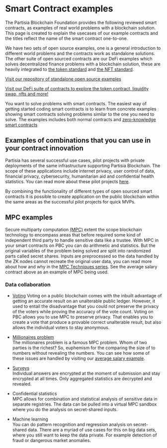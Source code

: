 # Smart Contract examples

The Partisia Blockchain Foundation provides the following reviewed smart contracts, as examples of real world problems
with a blockchain solution. This page is created to explain the usecases of our example contracts and the titles reflect
the name of the smart contract one-to-one.

We have two sets of open source examples, one is a general introduction to different world problems and the contracts
work as standalone solutions. The other
suite of open sourced contracts are our DeFi examples which solves decentralized finance problems with a blockchain
solution, these are heavily integrated to [the token standard](https://partisiablockchain.gitlab.io/documentation/smart-contracts/integration/mpc-20-token-contract.html) and [the NFT standard](https://partisiablockchain.gitlab.io/documentation/smart-contracts/integration/mpc-721-nft-contract.html).

[Visit our repository of standalone open source examples](https://gitlab.com/partisiablockchain/language/example-contracts)

[Visit our DeFi suite of contracts to explore the token contract, liquidity swap, nfts and more!](https://gitlab.com/partisiablockchain/language/contracts/defi)

You want to solve problems with smart contracts. The easiest way of getting started coding smart contracts is to learn
from concrete examples showing smart contracts solving problems similar to the one you need to solve. The examples
includes both normal contracts and [zero-knowledge smart contracts](zk-smart-contracts/zk-smart-contracts.md)

## Examples of combinations that you can use in your contract innovation

Partisia has several successful use cases, pilot projects with private deployments of the same infrastructure supporting
Partisia Blockchain.
The scope of these applications include internet privacy, user control of data, financial privacy, cybersecurity,
humanitarian aid and confidential health statistics.
You can read more about these pilot projects [here](https://partisiablockchain.com/ecosystem).

By combining the functionality of different types of open sourced smart contracts it is possible to create application
on the public blockchain within the same areas as the successful pilot projects for quick MVPs.

## MPC examples

Secure multiparty computation [(MPC)](../pbc-fundamentals/dictionary.md#mpc) extent the scope blockchain technology to
encompass areas that before required some kind of independent third party to handle sensitive data like a trustee.
With MPC in your smart contracts on PBC you can do arithmetic and statistics. But the original variables of the problem
being solved are split into randomized parts called secret shares. Inputs are preprocessed so the data handled by the ZK
nodes cannot recreate the original user data, you can read more about how and why in
the [MPC Techniques series](https://medium.com/partisia-blockchain/pbcacademy/home). See the average salary contract
above as an example of MPC being used.

### Data collaboration

- [Voting](https://gitlab.com/partisiablockchain/language/example-contracts/-/tree/main/voting)
  Voting on a public blockchain comes with the inbuilt advantage of getting an accurate result on an unalterable public
  ledger. However, it used to entail the disadvantage that you could not preserve the privacy of the voters while
  proving the accuracy of the vote count. Voting on PBC allows you to use MPC to preserve privacy. That enables you to
  create a vote that produce a provable correct unalterable result, but also allows the individual voters to stay
  anonymous.

- [Millionaires problem](https://en.wikipedia.org/wiki/Yao%27s_Millionaires%27_problem)  
  The millionaires problem is a famous MPC problem. Whom of two parties is the richest? So, euphemism for the comparing
  the size of to numbers without revealing the numbers. You can see how some of these issues are handled by visiting
  our [average salary example](https://gitlab.com/partisiablockchain/language/example-contracts/-/tree/main/zk-average-salary).

- [Surveys](https://partisia.com/better-data-solutions/surveys/)  
  Individual answers are encrypted at the moment of submission and stay encrypted at all times. Only aggregated
  statistics are decrypted and revealed.

- Confidential statistics  
  MPC allows for combination and statistical analysis of sensitive data in separate registries. The data can be pulled
  into a virtual MPC sandbox where you do the analysis on secret-shared inputs.

- Machine learning  
  You can do pattern recognition and regression analysis on secret-shared data. There are a myriad of use cases for this
  on big data sets, where you still want to keep the data private. For example detection of fraud or dangerous market
  anomalies.
